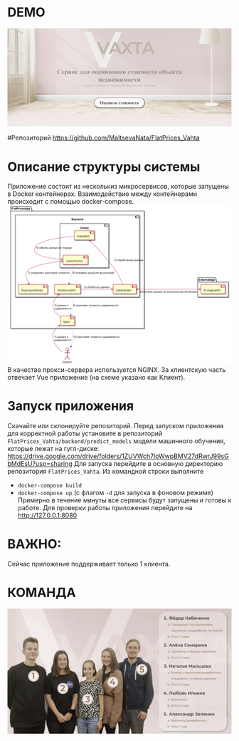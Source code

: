 # DEMO 
[![demo video](preview.JPG)](https://youtu.be/VxQ12qFpFJU)

#Репозиторий
https://github.com/MaltsevaNata/FlatPrices_Vahta

# Описание структуры системы
Приложение состоит из несколькиз микросервисов, которые запущены в Docker контейнерах. 
Взаимодействие между контейнерами происходит с помощью docker-compose.
![architecture](./architecture/general.png)
В качестве прокси-сервера используется NGINX. 
За клиентскую часть отвечает Vue приложение (на схеме указано как Клиент).

# Запуск приложения
Скачайте или склонируйте репозиторий.
Перед запуском приложения для корректной работы установите в репозиторий `FlatPrices_Vahta/backend/predict_models`
модели машинного обучения, которые лежат на гугл-диске: https://drive.google.com/drive/folders/1ZUVWch7loWwpBMV27dRwrJ99sGbMdEsU?usp=sharing
Для запуска перейдите в основную директорию репозитория `FlatPrices_Vahta`.
Из командной строки выполните
- `docker-compose build` 
- `docker-compose up` (с флагом `-d` для запуска в фоновом режиме)
Примерно в течение минуты все сервисы будут запущены и готовы к работе.
Для проверки работы приложения перейдите на http://127.0.0.1:8080

# ВАЖНО:
Сейчас приложение поддерживает только 1 клиента. 

# КОМАНДА
![team](./team.JPG)
